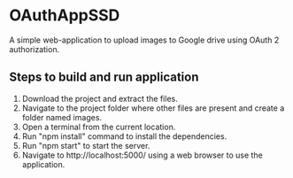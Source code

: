 # OAuthAppSSD
A simple web-application to upload images to Google drive using OAuth 2 authorization.

## Steps to build and run application
1. Download the project and extract the files.
2. Navigate to the project folder where other files are present and create a folder named images.
3. Open a terminal from the current location.
3. Run "npm install" command to install the dependencies.
4. Run "npm start" to start the server.
5. Navigate to http://localhost:5000/ using a web browser to use the application.
